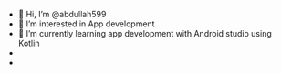 - 👋 Hi, I’m @abdullah599
- 👀 I’m interested in App development
- 🌱 I’m currently learning app development with Android studio using Kotlin
- 
- 

<!---
abdullah599/abdullah599 is a ✨ special ✨ repository because its `README.md` (this file) appears on your GitHub profile.
You can click the Preview link to take a look at your changes.
--->
